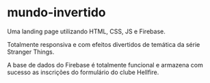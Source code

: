 # mundo-invertido
Uma landing page utilizando HTML, CSS, JS e Firebase.

Totalmente responsiva e com efeitos divertidos de temática da série Stranger Things.

A base de dados do Firebase é totalmente funcional e armazena com sucesso as inscrições do formulário do clube Hellfire.
